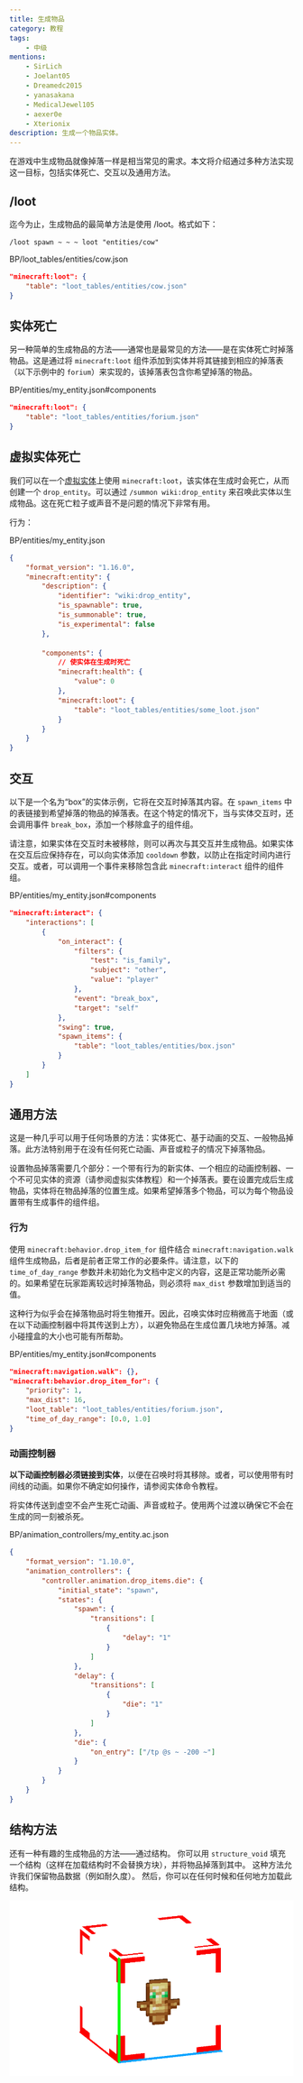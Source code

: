 ```yaml
---
title: 生成物品
category: 教程
tags:
    - 中级
mentions:
    - SirLich
    - Joelant05
    - Dreamedc2015
    - yanasakana
    - MedicalJewel105
    - aexer0e
    - Xterionix
description: 生成一个物品实体。
---
```


在游戏中生成物品就像掉落一样是相当常见的需求。本文将介绍通过多种方法实现这一目标，包括实体死亡、交互以及通用方法。

## /loot

迄今为止，生成物品的最简单方法是使用 /loot。格式如下：

```
/loot spawn ~ ~ ~ loot "entities/cow"
```

<CodeHeader>BP/loot_tables/entities/cow.json</CodeHeader>

```json
"minecraft:loot": {
	"table": "loot_tables/entities/cow.json"
}
```

## 实体死亡

另一种简单的生成物品的方法——通常也是最常见的方法——是在实体死亡时掉落物品。这是通过将 `minecraft:loot` 组件添加到实体并将其链接到相应的掉落表（以下示例中的 `forium`）来实现的，该掉落表包含你希望掉落的物品。

<CodeHeader>BP/entities/my_entity.json#components</CodeHeader>

```json
"minecraft:loot": {
	"table": "loot_tables/entities/forium.json"
}
```

## 虚拟实体死亡

我们可以在一个[虚拟实体](../entities/dummy-entities.md)上使用 `minecraft:loot`，该实体在生成时会死亡，从而创建一个 `drop_entity`。可以通过 `/summon wiki:drop_entity` 来召唤此实体以生成物品。这在死亡粒子或声音不是问题的情况下非常有用。

行为：

<CodeHeader>BP/entities/my_entity.json</CodeHeader>

```json
{
    "format_version": "1.16.0",
    "minecraft:entity": {
        "description": {
            "identifier": "wiki:drop_entity",
            "is_spawnable": true,
            "is_summonable": true,
            "is_experimental": false
        },

        "components": {
            // 使实体在生成时死亡
            "minecraft:health": {
                "value": 0
            },
            "minecraft:loot": {
                "table": "loot_tables/entities/some_loot.json"
            }
        }
    }
}
```

## 交互

以下是一个名为“box”的实体示例，它将在交互时掉落其内容。在 `spawn_items` 中的表链接到希望掉落的物品的掉落表。在这个特定的情况下，当与实体交互时，还会调用事件 `break_box`，添加一个移除盒子的组件组。

请注意，如果实体在交互时未被移除，则可以再次与其交互并生成物品。如果实体在交互后应保持存在，可以向实体添加 `cooldown` 参数，以防止在指定时间内进行交互。或者，可以调用一个事件来移除包含此 `minecraft:interact` 组件的组件组。

<CodeHeader>BP/entities/my_entity.json#components</CodeHeader>

```json
"minecraft:interact": {
	"interactions": [
		{
			"on_interact": {
				"filters": {
					"test": "is_family",
					"subject": "other",
					"value": "player"
				},
				"event": "break_box",
				"target": "self"
			},
			"swing": true,
			"spawn_items": {
				"table": "loot_tables/entities/box.json"
			}
		}
	]
}
```

## 通用方法

这是一种几乎可以用于任何场景的方法：实体死亡、基于动画的交互、一般物品掉落。此方法特别用于在没有任何死亡动画、声音或粒子的情况下掉落物品。

设置物品掉落需要几个部分：一个带有行为的新实体、一个相应的动画控制器、一个不可见实体的资源（请参阅虚拟实体教程）和一个掉落表。要在设置完成后生成物品，实体将在物品掉落的位置生成。如果希望掉落多个物品，可以为每个物品设置带有生成事件的组件组。

### 行为

使用 `minecraft:behavior.drop_item_for` 组件结合 `minecraft:navigation.walk` 组件生成物品，后者是前者正常工作的必要条件。请注意，以下的 `time_of_day_range` 参数并未初始化为文档中定义的内容，这是正常功能所必需的。如果希望在玩家距离较远时掉落物品，则必须将 `max_dist` 参数增加到适当的值。

这种行为似乎会在掉落物品时将生物推开。因此，召唤实体时应稍微高于地面（或在以下动画控制器中将其传送到上方），以避免物品在生成位置几块地方掉落。减小碰撞盒的大小也可能有所帮助。

<CodeHeader>BP/entities/my_entity.json#components</CodeHeader>

```json
"minecraft:navigation.walk": {},
"minecraft:behavior.drop_item_for": {
	"priority": 1,
	"max_dist": 16,
	"loot_table": "loot_tables/entities/forium.json",
	"time_of_day_range": [0.0, 1.0]
}
```

### 动画控制器

**以下动画控制器必须链接到实体**，以便在召唤时将其移除。或者，可以使用带有时间线的动画。如果你不确定如何操作，请参阅实体命令教程。

将实体传送到虚空不会产生死亡动画、声音或粒子。使用两个过渡以确保它不会在生成的同一刻被杀死。

<CodeHeader>BP/animation_controllers/my_entity.ac.json</CodeHeader>

```json
{
    "format_version": "1.10.0",
    "animation_controllers": {
        "controller.animation.drop_items.die": {
            "initial_state": "spawn",
            "states": {
                "spawn": {
                    "transitions": [
                        {
                            "delay": "1"
                        }
                    ]
                },
                "delay": {
                    "transitions": [
                        {
                            "die": "1"
                        }
                    ]
                },
                "die": {
                    "on_entry": ["/tp @s ~ -200 ~"]
                }
            }
        }
    }
}
```

## 结构方法

还有一种有趣的生成物品的方法——通过结构。
你可以用 `structure_void` 填充一个结构（这样在加载结构时不会替换方块），并将物品掉落到其中。
这种方法允许我们保留物品数据（例如耐久度）。
然后，你可以在任何时候和任何地方加载此结构。

![](../assets/images/items/spawning-items/structure-method.png)